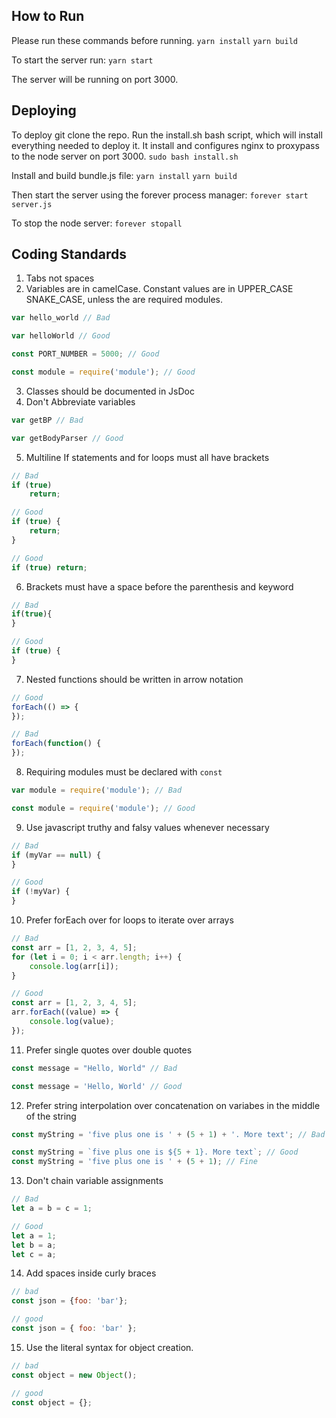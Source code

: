 ## How to Run

Please run these commands before running.
`yarn install`
`yarn build`

To start the server run:
`yarn start`

The server will be running on port 3000.

## Deploying

To deploy git clone the repo. 
Run the install.sh bash script, which will install everything needed to deploy it.
It install and configures nginx to proxypass to the node server on port 3000.
`sudo bash install.sh`

Install and build bundle.js file:
`yarn install`
`yarn build`

Then start the server using the forever process manager:
`forever start server.js`

To stop the node server:
`forever stopall`

## Coding Standards

1. Tabs not spaces
2. Variables are in camelCase. Constant values are in UPPER_CASE SNAKE_CASE, unless the are required modules.
```js
var hello_world // Bad

var helloWorld // Good

const PORT_NUMBER = 5000; // Good

const module = require('module'); // Good
```
3. Classes should be documented in JsDoc
4. Don't Abbreviate variables
```js
var getBP // Bad

var getBodyParser // Good
```
5. Multiline If statements and for loops must all have brackets
```js
// Bad
if (true)
	return;

// Good
if (true) {
	return;
}

// Good
if (true) return;
```
6. Brackets must have a space before the parenthesis and keyword
```js
// Bad
if(true){
}

// Good
if (true) {
}
```
7. Nested functions should be written in arrow notation
```js
// Good
forEach(() => {
});

// Bad
forEach(function() {
});
```
8. Requiring modules must be declared with `const`
```js
var module = require('module'); // Bad

const module = require('module'); // Good
```

9. Use javascript truthy and falsy values whenever necessary
```js
// Bad
if (myVar == null) {
}

// Good
if (!myVar) {
}
```

10. Prefer forEach over for loops to iterate over arrays
```js
// Bad
const arr = [1, 2, 3, 4, 5];
for (let i = 0; i < arr.length; i++) {
	console.log(arr[i]);
}

// Good
const arr = [1, 2, 3, 4, 5];
arr.forEach((value) => {
	console.log(value);
});
```

11. Prefer single quotes over double quotes
```js
const message = "Hello, World" // Bad

const message = 'Hello, World' // Good
```

12. Prefer string interpolation over concatenation on variabes in the middle of the string
```js
const myString = 'five plus one is ' + (5 + 1) + '. More text'; // Bad

const myString = `five plus one is ${5 + 1}. More text`; // Good
const myString = 'five plus one is ' + (5 + 1); // Fine
```

13. Don't chain variable assignments
```js
// Bad
let a = b = c = 1;

// Good
let a = 1;
let b = a;
let c = a;
```

14. Add spaces inside curly braces
```js
// bad
const json = {foo: 'bar'};

// good
const json = { foo: 'bar' };
```

15. Use the literal syntax for object creation.
```js
// bad
const object = new Object();

// good
const object = {};
```
